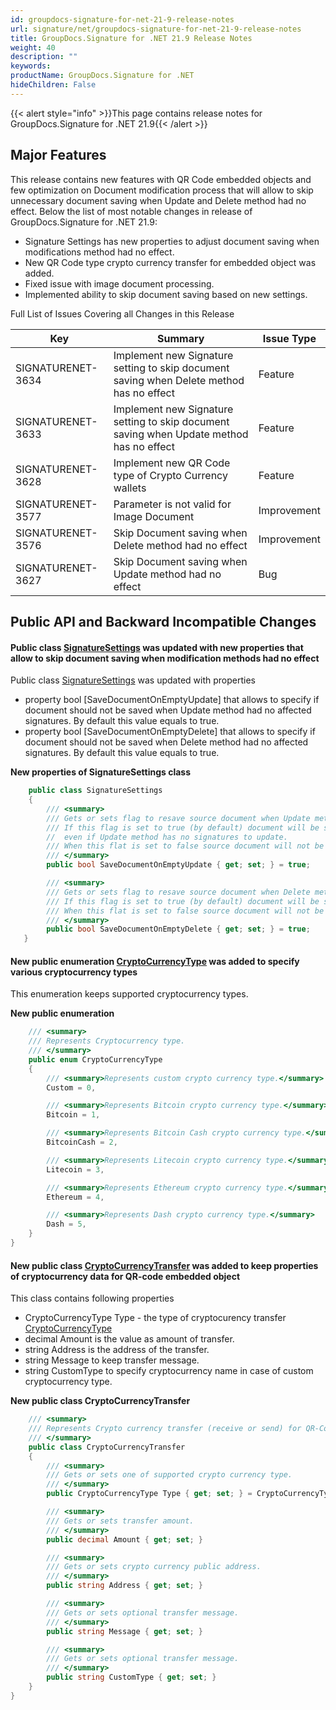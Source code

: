 ```yaml
---
id: groupdocs-signature-for-net-21-9-release-notes
url: signature/net/groupdocs-signature-for-net-21-9-release-notes
title: GroupDocs.Signature for .NET 21.9 Release Notes
weight: 40
description: ""
keywords: 
productName: GroupDocs.Signature for .NET
hideChildren: False
---
```

{{< alert style="info" >}}This page contains release notes for GroupDocs.Signature for .NET 21.9{{< /alert >}}

## Major Features

This release contains new features with QR Code embedded objects and few optimization on Document modification process that will allow to skip unnecessary document saving when Update and Delete method had no effect.
Below the list of most notable changes in release of GroupDocs.Signature for .NET 21.9:

* Signature Settings has new properties to adjust document saving when modifications method had no effect.
* New QR Code type crypto currency transfer for embedded object was added.
* Fixed issue with image document processing.
* Implemented ability to skip document saving based on new settings.

Full List of Issues Covering all Changes in this Release

| Key | Summary | Issue Type |
| --- | --- | --- |
| SIGNATURENET-3634 | Implement new Signature setting to skip document saving when Delete method has no effect  | Feature |
| SIGNATURENET-3633 | Implement new Signature setting to skip document saving when Update method has no effect  | Feature |
| SIGNATURENET-3628 | Implement new QR Code type of Crypto Currency wallets  | Feature |
| SIGNATURENET-3577 | Parameter is not valid for Image Document | Improvement |
| SIGNATURENET-3576 | Skip Document saving when Delete method had no effect  | Improvement |
| SIGNATURENET-3627 | Skip Document saving when Update method had no effect  | Bug |

## Public API and Backward Incompatible Changes

#### Public class [SignatureSettings](https://apireference.groupdocs.com/signature/net/groupdocs.signature/signaturesettings) was updated with new properties that allow to skip document saving when modification methods had no effect

Public class [SignatureSettings](https://apireference.groupdocs.com/signature/net/groupdocs.signature/SignatureSettings) was updated with properties

* property bool [SaveDocumentOnEmptyUpdate] that allows to specify if document should not be saved when Update method had no affected signatures. By default this value equals to true.
* property bool [SaveDocumentOnEmptyDelete] that allows to specify if document should not be saved when Delete method had no affected signatures. By default this value equals to true.

**New properties of SignatureSettings class**

```csharp
    public class SignatureSettings
    {
        /// <summary>
        /// Gets or sets flag to resave source document when Update method has no signatures to update.
        /// If this flag is set to true (by default) document will be saving with corresponding history process log (date and operation type) 
        //  even if Update method has no signatures to update.
        /// When this flat is set to false source document will not be modified at all.
        /// </summary>
        public bool SaveDocumentOnEmptyUpdate { get; set; } = true;

        /// <summary>
        /// Gets or sets flag to resave source document when Delete method has no affected signatures to remove.
        /// If this flag is set to true (by default) document will be saving with corresponding history process log (date and operation type) even if Delete method has no signatures to remove.
        /// When this flat is set to false source document will not be modified at all.
        /// </summary>
        public bool SaveDocumentOnEmptyDelete { get; set; } = true;
   }
```

#### New public enumeration [CryptoCurrencyType](https://apireference.groupdocs.com/signature/net/groupdocs.signature.domain.extensions/cryptocurrencytype) was added to specify various cryptocurrency types

This enumeration keeps supported cryptocurrency types.

**New public enumeration**

```csharp
    /// <summary>
    /// Represents Cryptocurrency type.
    /// </summary>
    public enum CryptoCurrencyType
    {
        /// <summary>Represents custom crypto currency type.</summary>
        Custom = 0,

        /// <summary>Represents Bitcoin crypto currency type.</summary>
        Bitcoin = 1,

        /// <summary>Represents Bitcoin Cash crypto currency type.</summary>
        BitcoinCash = 2,

        /// <summary>Represents Litecoin crypto currency type.</summary>
        Litecoin = 3,

        /// <summary>Represents Ethereum crypto currency type.</summary>
        Ethereum = 4,

        /// <summary>Represents Dash crypto currency type.</summary>
        Dash = 5,
    }
}
```

#### New public class [CryptoCurrencyTransfer](https://apireference.groupdocs.com/signature/net/groupdocs.signature.domain.extensions/cryptocurrencytransfer) was added to keep properties of cryptocurrency data for QR-code embedded object

This class contains following properties

* CryptoCurrencyType Type - the type of cryptocurency transfer [CryptoCurrencyType](https://apireference.groupdocs.com/signature/net/groupdocs.signature.domain.extensions/cryptocurrencytype)
* decimal Amount is the value as amount of transfer.
* string Address is the address of the transfer.
* string Message to keep transfer message.
* string CustomType to specify cryptocurrency name in case of custom cryptocurrency type.

**New public class CryptoCurrencyTransfer**

```csharp
    /// <summary>
    /// Represents Crypto currency transfer (receive or send) for QR-Code.
    /// </summary>
    public class CryptoCurrencyTransfer
    {
        /// <summary>
        /// Gets or sets one of supported crypto currency type.
        /// </summary>
        public CryptoCurrencyType Type { get; set; } = CryptoCurrencyType.Bitcoin;

        /// <summary>
        /// Gets or sets transfer amount.
        /// </summary>
        public decimal Amount { get; set; }

        /// <summary>
        /// Gets or sets crypto currency public address.
        /// </summary>
        public string Address { get; set; }

        /// <summary>
        /// Gets or sets optional transfer message.
        /// </summary>
        public string Message { get; set; }

        /// <summary>
        /// Gets or sets optional transfer message.
        /// </summary>
        public string CustomType { get; set; }
    }
}
```

